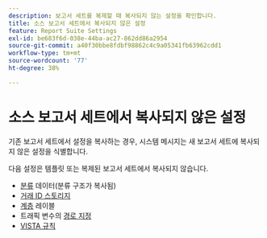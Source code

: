 ```yaml
---
description: 보고서 세트를 복제할 때 복사되지 않는 설정을 확인합니다.
title: 소스 보고서 세트에서 복사되지 않은 설정
feature: Report Suite Settings
exl-id: be683f6d-038e-44ba-ac27-862dd86a2954
source-git-commit: a40f30bbe8fdbf98862c4c9a05341fb63962cdd1
workflow-type: tm+mt
source-wordcount: '77'
ht-degree: 38%

---
```


# 소스 보고서 세트에서 복사되지 않은 설정

기존 보고서 세트에서 설정을 복사하는 경우, 시스템 메시지는 새 보고서 세트에 복사되지 않은 설정을 식별합니다.

다음 설정은 템플릿 또는 복제된 보고서 세트에서 복사되지 않습니다.

* [분류](/help/components/classifications/classifications-overview.md) 데이터(분류 구조가 복사됨)
* [거래 ID 스토리지](/help/admin/admin/c-manage-report-suites/c-edit-report-suites/general/general-acct-settings-admin.md)
* [계층](/help/components/dimensions/hierarchy.md) 레이블
* 트래픽 변수의 [경로 지정](/help/admin/admin/c-manage-report-suites/c-edit-report-suites/c-traffic-management/traffic-management.md)
* [VISTA 규칙](/help/technotes/vista.md)
